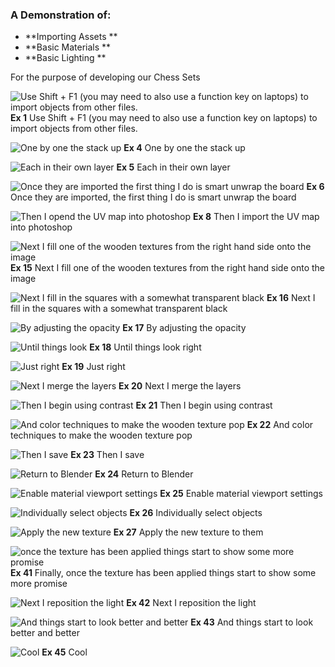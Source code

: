 ### A Demonstration of:
* **Importing Assets **
* **Basic Materials **
* **Basic Lighting **

For the purpose of developing our Chess Sets

![Use Shift + F1 (you may need to also use a function key on laptops) to import objects from other files.](/assets/materials_1.png)
**Ex 1**
Use Shift + F1 (you may need to also use a function key on laptops) to import objects from other files.

![One by one the stack up](/assets/materials_4.png)
**Ex 4** 
One by one the stack up

![Each in their own layer](/assets/materials_5.png)
**Ex 5**
Each in their own layer

![Once they are imported the first thing I do is smart unwrap the board](/assets/materials_6.png)
**Ex 6**
Once they are imported, the first thing I do is smart unwrap the board

![Then I opend the UV map into photoshop](/assets/materials_8.png)
**Ex 8**
Then I import the UV map into photoshop

![Next I fill one of the wooden textures from the right hand side onto the image](/assets/materials_15.png)
**Ex 15**
Next I fill one of the wooden textures from the right hand side onto the image

![Next I fill in the squares with a somewhat transparent black](/assets/materials_16.png)
**Ex 16**
Next I fill in the squares with a somewhat transparent black

![By adjusting the opacity](/assets/materials_17.png)
**Ex 17**
By adjusting the opacity

![Until things look](/assets/materials_18.png)
**Ex 18**
Until things look right

![Just right](/assets/materials_19.png)
**Ex 19**
Just right

![Next I merge the layers](/assets/materials_20.png)
**Ex 20**
Next I merge the layers

![Then I begin using contrast](/assets/materials_21.png)
**Ex 21**
Then I begin using contrast

![And color techniques to make the wooden texture pop](/assets/materials_22.png)
**Ex 22**
And color techniques to make the wooden texture pop

![Then I save](/assets/materials_23.png)
**Ex 23**
Then I save

![Return to Blender](/assets/materials_24.png)
**Ex 24**
Return to Blender

![Enable material viewport settings](/assets/materials_25.png)
**Ex 25**
Enable material viewport settings

![Individually select objects](/assets/materials_26.png)
**Ex 26**
Individually select objects

![Apply the new texture](/assets/materials_27.png)
**Ex 27**
Apply the new texture to them


![once the texture has been applied things start to show some more promise](/assets/materials_41.png)
**Ex 41**
Finally, once the texture has been applied things start to show some more promise

![Next I reposition the light](/assets/materials_42.png)
**Ex 42**
Next I reposition the light

![And things start to look better and better](/assets/materials_43.png)
**Ex 43**
And things start to look better and better

![Cool](/assets/materials_45.png)
**Ex 45**
Cool






































































































































